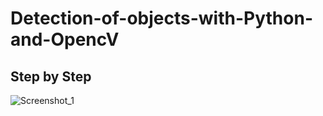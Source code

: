 # Detection-of-objects-with-Python-and-OpencV

## Step by Step


![Screenshot_1](https://user-images.githubusercontent.com/9831514/91362701-6b252900-e7d1-11ea-8216-51b2fd073193.png)




